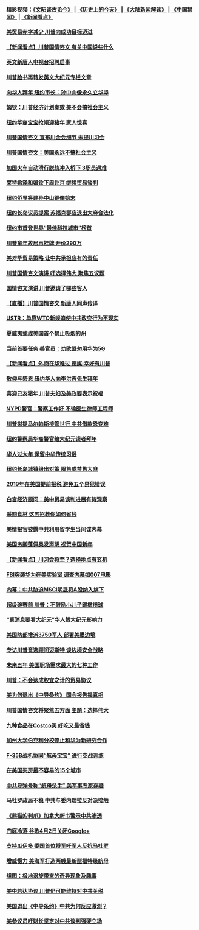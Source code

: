 #### 精彩视频：[《文昭谈古论今》](http://45.32.25.56/wenzhao) | [《历史上的今天》](http://45.32.25.56/today-in-history) | [《大陆新闻解读》](http://45.32.25.56/ntdtv-comedy) | [《中国禁闻》](http://45.32.25.56/ntdtv-news) | [《新闻看点》](http://45.32.25.56/news-insight) 

 #### [美贸易赤字减少 川普向成功目标迈进](../pages/nsc412/n11028907.md?t=02070031) 

#### [【新闻看点】川普国情咨文 有关中国说些什么](../pages/nsc412/n11028748.md?t=02070031) 

#### [英文新唐人电视台招聘启事](../pages/nsc412/n11028817.md?t=02070031) 

#### [川普脸书再转发英文大纪元专栏文章](../pages/nsc412/n11028719.md?t=02070031) 

#### [向华人拜年 纽约市长：孙中山像永久立华埠](../pages/nsc412/n11027112.md?t=02070031) 

#### [姆钦：川普经济计划奏效 美不会搞社会主义](../pages/nsc412/n11028626.md?t=02070031) 

#### [纽约华裔宝宝抢闸迎猪年 家人惊喜](../pages/nsc412/n11027120.md?t=02070031) 

#### [川普国情咨文 宣布川金会细节 未提川习会](../pages/nsc412/n11027745.md?t=02070031) 

#### [川普国情咨文：美国永远不搞社会主义](../pages/nsc412/n11027086.md?t=02070031) 

#### [加国火车自动滑行脱轨冲入桥下 3职员遇难](../pages/nsc412/n11027459.md?t=02070031) 

#### [莱特希泽和姆钦下周赴京 继续贸易谈判](../pages/nsc412/n11026983.md?t=02070031) 

#### [纽约侨界筹建孙中山铜像始末](../pages/nsc412/n11027107.md?t=02070031) 

#### [纽约长岛议员提案 苏福克郡应退出大麻合法化](../pages/nsc412/n11027300.md?t=02070031) 

#### [纽约市首登世界“最佳科技城市”榜首](../pages/nsc412/n11027125.md?t=02070031) 

#### [川普童年故居再挂牌   开价290万](../pages/nsc412/n11027287.md?t=02070031) 

#### [美对华贸易策略 让中共承担应有的责任](../pages/nsc412/n11026533.md?t=02070031) 

#### [川普国情咨文演讲 吁选择伟大 聚焦五议题](../pages/nsc412/n11026232.md?t=02070031) 

#### [国情咨文演讲 川普邀请了哪些客人](../pages/nsc412/n11027007.md?t=02070031) 

#### [【直播】川普国情咨文 新唐人同声传译](../pages/nsc412/n11024217.md?t=02070031) 

#### [USTR：单靠WTO新规迫使中共改变行为不现实](../pages/nsc412/n11026504.md?t=02070031) 

#### [夏威夷或成美国首个禁止吸烟的州](../pages/nsc412/n11026434.md?t=02070031) 

#### [当前首要任务 美官员：劝欧盟勿用华为5G](../pages/nsc412/n11026496.md?t=02070031) 

#### [【新闻看点】外商在华难过 德媒:幸好有川普](../pages/nsc412/n11026253.md?t=02070031) 

#### [敬仰与感恩 纽约华人向李洪志先生拜年](../pages/nsc412/n11022605.md?t=02070031) 

#### [喜迎己亥猪年 川普夫妇及美政要表示祝福](../pages/nsc412/n11026157.md?t=02070031) 

#### [NYPD警官：警察工作好 不输医生律师工程师](../pages/nsc412/n11025353.md?t=02070031) 

#### [川普拟提马尔帕斯接管世行 中共借款恐变难](../pages/nsc412/n11025872.md?t=02070031) 

#### [纽约警察局华裔警官给大纪元读者拜年](../pages/nsc412/n11025375.md?t=02070031) 

#### [华人过大年 保留中华传统习俗](../pages/nsc412/n11025344.md?t=02070031) 

#### [纽约长岛城镇纷出对策 限售或禁售大麻](../pages/nsc412/n11025337.md?t=02070031) 

#### [2019年在美国提前报税 避免五个易犯错误](../pages/nsc412/n11024421.md?t=02070031) 

#### [白宫经济顾问：美中贸易谈判进展有待观察](../pages/nsc412/n11024700.md?t=02070031) 

#### [采购食材 这五招教你如何省钱](../pages/nsc412/n11024437.md?t=02070031) 

#### [美情报官披露中共利用留学生当间谍内幕](../pages/nsc412/n11024449.md?t=02070031) 

#### [美国务卿蓬佩奥发声明 祝贺中国新年](../pages/nsc412/n11024590.md?t=02070031) 

#### [【新闻看点】川习会将至？选择地点有玄机](../pages/nsc412/n11024283.md?t=02070031) 

#### [FBI突袭华为在美实验室 调查内幕如007电影](../pages/nsc412/n11024318.md?t=02070031) 

#### [内幕：中共胁迫MSCI明晟将A股纳入旗下](../pages/nsc412/n11024175.md?t=02070031) 

#### [超级碗赛前 川普：不鼓励小儿子踢橄榄球](../pages/nsc412/n11023993.md?t=02070031) 

#### [“真消息要看大纪元”华人赞大纪元影响力](../pages/nsc412/n11019162.md?t=02070031) 

#### [美国防部增派3750军人 部署美墨边境](../pages/nsc412/n11023230.md?t=02070031) 

#### [专访川普竞选顾问迈斯特 谈边境安全战略](../pages/nsc412/n11022555.md?t=02070031) 

#### [未来五年 美国职场需求最大的七种工作](../pages/nsc412/n11017088.md?t=02070031) 

#### [川普：不会达成权宜之计的贸易协议](../pages/nsc412/n11022486.md?t=02070031) 

#### [美为何退出《中导条约》 国会报告揭真相](../pages/nsc412/n11022256.md?t=02070031) 

#### [川普国情咨文将聚焦五方面 主题：选择伟大](../pages/nsc412/n11021501.md?t=02070031) 

#### [九种食品在Costco买 好吃又最省钱](../pages/nsc412/n11013272.md?t=02070031) 

#### [加州大学伯克利分校停止和华为新研究合作](../pages/nsc412/n11021086.md?t=02070031) 

#### [F-35B战机协同“航母宝宝” 进行空战训练](../pages/nsc412/n11020866.md?t=02070031) 

#### [在美国买房最不容易的15个城市](../pages/nsc412/n11019708.md?t=02070031) 

#### [中共导弹号称“航母杀手” 美军事专家存疑](../pages/nsc412/n11021488.md?t=02070031) 

#### [马杜罗政局不稳 中共与委内瑞拉反对派接触](../pages/nsc412/n11020719.md?t=02070031) 

#### [《熊猫的利爪》加拿大新书警示中共渗透](../pages/nsc412/n11020739.md?t=02070031) 

#### [门庭冷落 谷歌4月2日关闭Google+](../pages/nsc412/n11020806.md?t=02070031) 

#### [支持瓜伊多 委国首位将军吁军人反抗马杜罗](../pages/nsc412/n11020776.md?t=02070031) 

#### [增威慑力 美海军打造两艘最新型福特级航母](../pages/nsc412/n11020744.md?t=02070031) 

#### [组图：极地涡旋带来的奇异现象及趣事](../pages/nsc412/n11020731.md?t=02070031) 

#### [美中若达协议 川普仍可能维持对中共关税](../pages/nsc412/n11020625.md?t=02070031) 

#### [美国退出《中导条约》中共为何反应激烈？](../pages/nsc412/n11020569.md?t=02070031) 

#### [美参议员吁财长坚定对中共谈判强硬立场](../pages/nsc412/n11020440.md?t=02070031) 

